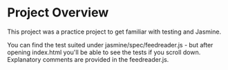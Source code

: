 # Project Overview

This project was a practice project to get familiar with testing and Jasmine.

You can find the test suited under jasmine/spec/feedreader.js - but after opening index.html you'll be able to see the tests if you scroll down. Explanatory comments are provided in the feedreader.js.
